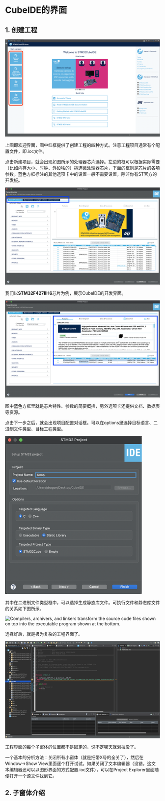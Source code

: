 # CubeIDE的界面

## 1. 创建工程

![CreateProj_Welcome](pngs/CreateProj_Welcome.png)

上图即欢迎界面，图中红框提供了创建工程的四种方式。注意工程项目通常有个配置文件，即.ioc文件。



点击新建项目，就会出现如图所示的处理器芯片选择。左边的框可以根据实际需要（比如内存大小、时钟、外设啥的）挑选微处理器芯片，下面的框则是芯片的各项参数。蓝色方框标注的其他选项卡中的设置一般不需要设置，除非你有ST官方的开发板。

![ProcessorConfiguration](pngs/ProcessorConfiguration.png)

我们以**STM32F427IIH6**芯片为例，展示CubeIDE的开发界面。

![STM32F427IIH6](pngs/STM32F427IIH6.png)

图中蓝色方框里就是芯片特性、参数的简要概括，另外选项卡还提供文档、数据表等资源。

点击下一步之后，就会出现项目配置对话框。可以在options里选择目标语言、二进制文件类型、目标工程类型。

<img src="pngs/ProjectCreate.png" alt="ProjectCreate" style="zoom:50%;" />

其中在二进制文件类型框中，可以选择生成静态库文件。可执行文件和静态库文件的关系如下图所示。

![Compilers, archivers, and linkers transform the source code files shown on top into the executable program shown at the bottom. ](https://www.researchgate.net/profile/Koen-De-Bosschere/publication/220404613/figure/fig1/AS:277353054916608@1443137529062/Compilers-archivers-and-linkers-transform-the-source-code-files-shown-on-top-into-the.png)

选择好后，就是极为复杂的工程界面了。

![ConfusingIDE](pngs/ConfusingIDE.png)

工程界面的每个子窗体的位置都不是固定的，说不定哪天就划拉没了。

一个基本的分析方法：关闭所有小窗体（就是把带X号的全关了），然后在Window->Show View里面逐个打开试试。如果关闭了文本编辑器（没错，这文本编辑器还可以以图形界面的方式配置.ioc文件），可以在Project Explorer里面随便打开一个源文件找到它。

## 2. 子窗体介绍

